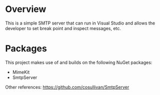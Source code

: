 # Overview

This is a simple SMTP server that can run in Visual Studio and allows the developer to set break point and inspect messages, etc.

# Packages

This project makes use of and builds on the following NuGet packages:

* MimeKit
* SmtpServer

Other references:
https://github.com/cosullivan/SmtpServer